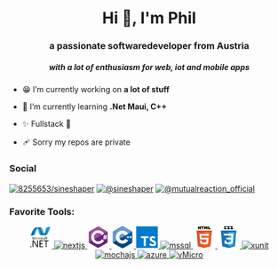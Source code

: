 <h1 align="center">Hi 👋, I'm Phil</h1>
<h3 align="center">a passionate softwaredeveloper from Austria</h3>
<h5 align="center">with a lot of enthusiasm for web, iot and mobile apps</h5>

- 😁 I’m currently working on **a lot of stuff**

- 🌱 I’m currently learning **.Net Maui, C++**

- ✨ Fullstack 💓

- 🩹 Sorry my repos are private 

<h3 align="left">Social</h3>
<p align="left">
<a href="https://stackoverflow.com/users/8255653/sineshaper" target="blank"><img align="center" src="https://raw.githubusercontent.com/rahuldkjain/github-profile-readme-generator/master/src/images/icons/Social/stack-overflow.svg" alt="8255653/sineshaper" height="30" width="40" /></a>
<a href="https://medium.com/@sineshaper" target="blank"><img align="center" src="https://raw.githubusercontent.com/rahuldkjain/github-profile-readme-generator/master/src/images/icons/Social/medium.svg" alt="@sineshaper" height="30" width="40" /></a>
<a href="https://mastodon.social/deck/@mutualreaction_official" target="blank"><img align="center" src="https://docs.joinmastodon.org/brand.svg" alt="@mutualreaction_official" height="40" width="140" /></a>
</p>

<h3 align="left">Favorite Tools:</h3>
<p align="center"> 
  <a href="https://dotnet.microsoft.com/" target="_blank" rel="noreferrer"> <img src="https://raw.githubusercontent.com/devicons/devicon/master/icons/dot-net/dot-net-original-wordmark.svg" alt="dotnet" width="40" height="40"/> </a> 
  <a href="https://nextjs.org/" target="_blank" rel="noreferrer"> <img src="https://cdn.worldvectorlogo.com/logos/nextjs-2.svg" alt="nextjs" width="40" height="40"/> </a> 
  <a href="https://www.w3schools.com/cs/" target="_blank" rel="noreferrer"> <img src="https://raw.githubusercontent.com/devicons/devicon/master/icons/csharp/csharp-original.svg" alt="csharp" width="40" height="40"/> </a> 
  <a href="https://www.w3schools.com/cpp/" target="_blank" rel="noreferrer"> <img src="https://raw.githubusercontent.com/devicons/devicon/master/icons/cplusplus/cplusplus-original.svg" alt="cplusplus" width="40" height="40"/> </a> 
  <a href="https://www.typescriptlang.org/" target="_blank" rel="noreferrer"> <img src="https://raw.githubusercontent.com/devicons/devicon/master/icons/typescript/typescript-original.svg" alt="typescript" width="40" height="40"/> </a> 
  <a href="https://www.microsoft.com/en-us/sql-server" target="_blank" rel="noreferrer"> <img src="https://www.svgrepo.com/show/303229/microsoft-sql-server-logo.svg" alt="mssql" width="40" height="40"/> </a> 
  <a href="https://www.w3.org/html/" target="_blank" rel="noreferrer"> <img src="https://raw.githubusercontent.com/devicons/devicon/master/icons/html5/html5-original-wordmark.svg" alt="html5" width="40" height="40"/> </a> 
  <a href="https://www.w3schools.com/css/" target="_blank" rel="noreferrer"> <img src="https://raw.githubusercontent.com/devicons/devicon/master/icons/css3/css3-original-wordmark.svg" alt="css3" width="40" height="40"/> </a> 
  <a href="https://xunit.net/" target="_blank" rel="noreferrer"> <img src="https://raw.github.com/xunit/media/main/full-logo.png" alt="xunit" width="180" height="40"/>
  <a href="https://mochajs.org" target="_blank" rel="noreferrer"> <img src="https://www.vectorlogo.zone/logos/mochajs/mochajs-icon.svg" alt="mochajs" width="40" height="40"/> </a>  
  <a href="https://azure.microsoft.com/en-in/" target="_blank" rel="noreferrer"> <img src="https://www.vectorlogo.zone/logos/microsoft_azure/microsoft_azure-icon.svg" alt="azure" width="40" height="40"/> </a>
  <a href="https://www.visualmicro.com/" target="_blank" rel="noreferrer"> <img src="https://www.visualmicro.com/pics/logo.png" alt="vMicro" width="140" height="40"/></a>
  </p>
</p>

